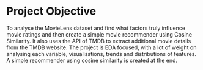 # **Project Objective**

To analyse the MovieLens dataset and find what factors truly influence movie ratings and then create a simple movie recommender using Cosine Similarity. It also uses the API of TMDB to extract additional movie details from the TMDB website. The project is EDA focused, with a lot of weight on analysing each variable, visualisations, trends and distributions of features. A simple recommender using cosine similarity is created at the end.

